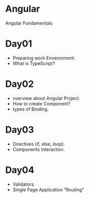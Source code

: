 # Angular
Angular Fundamentals
# Day01
* Preparing work Enveronment.
* What is TypeScript?
# Day02
* overview about Angular Project.
* How to create Component?
* types of Binding.
# Day03
* Directives (if, else, loop).
* Components Interaction.
# Day04
* Validators
* Single Page Application "Routing"

